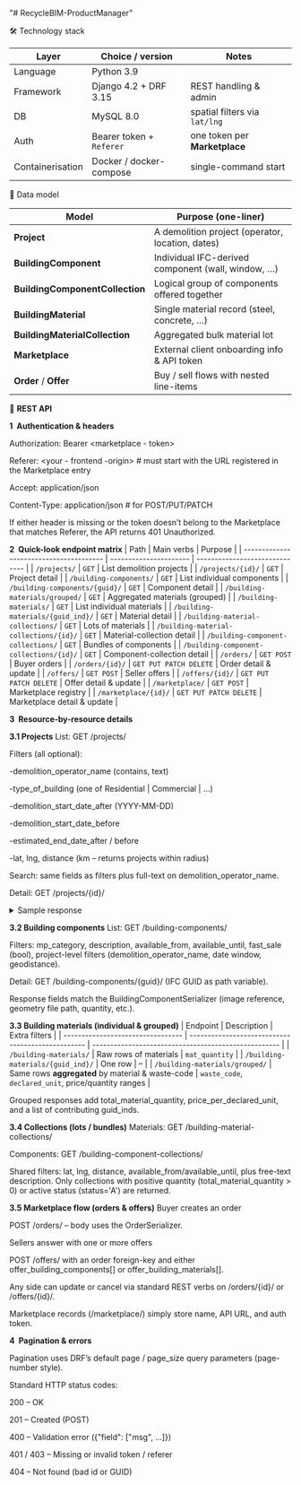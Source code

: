 "# RecycleBIM-ProductManager" 


 🛠️ Technology stack

| Layer            | Choice / version         | Notes                         |
| ---------------- | ------------------------ | ----------------------------- |
| Language         | Python 3.9               |                               |
| Framework        | Django 4.2 + DRF 3.15    | REST handling & admin         |
| DB               | MySQL 8.0                | spatial filters via `lat/lng` |
| Auth             | Bearer token + `Referer` | one token per **Marketplace** |
| Containerisation | Docker / docker-compose  | single-command start          |


💾 Data model

| Model                           | Purpose (one-liner)                                |
| ------------------------------- | -------------------------------------------------- |
| **Project**                     | A demolition project (operator, location, dates)   |
| **BuildingComponent**           | Individual IFC-derived component (wall, window, …) |
| **BuildingComponentCollection** | Logical group of components offered together       |
| **BuildingMaterial**            | Single material record (steel, concrete, …)        |
| **BuildingMaterialCollection**  | Aggregated bulk material lot                       |
| **Marketplace**                 | External client onboarding info & API token        |
| **Order** / **Offer**           | Buy / sell flows with nested line-items            |


🔌 **REST API**

**1 Authentication & headers**

Authorization: Bearer <marketplace - token>

Referer: <your - frontend  -origin>     # must start with the URL registered in the Marketplace entry

Accept: application/json

Content-Type: application/json      # for POST/PUT/PATCH

If either header is missing or the token doesn’t belong to the Marketplace that matches Referer, the API returns 401 Unauthorized.

**2 Quick-look endpoint matrix**
| Path                                    | Main verbs             | Purpose                        |
| --------------------------------------- | ---------------------- | ------------------------------ |
| `/projects/`                            | `GET`                  | List demolition projects       |
| `/projects/{id}/`                       | `GET`                  | Project detail                 |
| `/building-components/`                 | `GET`                  | List individual components     |
| `/building-components/{guid}/`          | `GET`                  | Component detail               |
| `/building-materials/grouped/`          | `GET`                  | Aggregated materials (grouped) |
| `/building-materials/`                  | `GET`                  | List individual materials      |
| `/building-materials/{guid_ind}/`       | `GET`                  | Material detail                |
| `/building-material-collections/`       | `GET`                  | Lots of materials              |
| `/building-material-collections/{id}/`  | `GET`                  | Material-collection detail     |
| `/building-component-collections/`      | `GET`                  | Bundles of components          |
| `/building-component-collections/{id}/` | `GET`                  | Component-collection detail    |
| `/orders/`                              | `GET POST`             | Buyer orders                   |
| `/orders/{id}/`                         | `GET PUT PATCH DELETE` | Order detail & update          |
| `/offers/`                              | `GET POST`             | Seller offers                  |
| `/offers/{id}/`                         | `GET PUT PATCH DELETE` | Offer detail & update          |
| `/marketplace/`                         | `GET POST`             | Marketplace registry           |
| `/marketplace/{id}/`                    | `GET PUT PATCH DELETE` | Marketplace detail & update    |

**3 Resource-by-resource details**

**3.1 Projects**
List: GET /projects/

Filters (all optional):

-demolition_operator_name (contains, text)

-type_of_building (one of Residential | Commercial | …)

-demolition_start_date_after (YYYY-MM-DD)

-demolition_start_date_before

-estimated_end_date_after / before

-lat, lng, distance (km – returns projects within radius)

Search: same fields as filters plus full-text on demolition_operator_name.

Detail: GET /projects/{id}/
<details> <summary>Sample response</summary>
{
  "id": 42,
  "demolition_operator_name": "ACME Demolition Ltd.",
  "operator_email": "contact@acme.com",
  "location_latitude": 40.123,
  "location_longitude": -8.567,
  "model_reference_number": "RB-2025-0001",
  "type_of_building": "Industrial",
  "year_of_construction": 1978,
  "available_documentation": "BIM IFC",
  "demolition_start_date": "2025-09-01",
  "estimated_end_date": "2026-02-15"
}
</details>

**3.2 Building components**
List: GET /building-components/

Filters: mp_category, description, available_from, available_until, fast_sale (bool), project-level filters (demolition_operator_name, date window, geodistance).

Detail: GET /building-components/{guid}/ (IFC GUID as path variable).

Response fields match the BuildingComponentSerializer (image reference, geometry file path, quantity, etc.).

**3.3 Building materials (individual & grouped)**
| Endpoint                          | Description                                       | Extra filters                                        |
| --------------------------------- | ------------------------------------------------- | ---------------------------------------------------- |
| `/building-materials/`            | Raw rows of materials                             | `mat_quantity`                                       |
| `/building-materials/{guid_ind}/` | One row                                           | –                                                    |
| `/building-materials/grouped/`    | Same rows **aggregated** by material & waste-code | `waste_code`, `declared_unit`, price/quantity ranges |


Grouped responses add total_material_quantity, price_per_declared_unit, and a list of contributing guid_inds.

**3.4 Collections (lots / bundles)**
Materials: GET /building-material-collections/

Components: GET /building-component-collections/

Shared filters: lat, lng, distance, available_from/available_until, plus free-text description.
Only collections with positive quantity (total_material_quantity > 0) or active status (status='A') are returned.

**3.5 Marketplace flow (orders & offers)**
Buyer creates an order

POST /orders/ – body uses the OrderSerializer.

Sellers answer with one or more offers

POST /offers/ with an order foreign-key and either offer_building_components[] or offer_building_materials[].

Any side can update or cancel via standard REST verbs on /orders/{id}/ or /offers/{id}/.

Marketplace records (/marketplace/) simply store name, API URL, and auth token.

**4 Pagination & errors**

Pagination uses DRF’s default page / page_size query parameters (page-number style).

Standard HTTP status codes:

200 – OK

201 – Created (POST)

400 – Validation error ({"field": ["msg", …]})

401 / 403 – Missing or invalid token / referer

404 – Not found (bad id or GUID)

